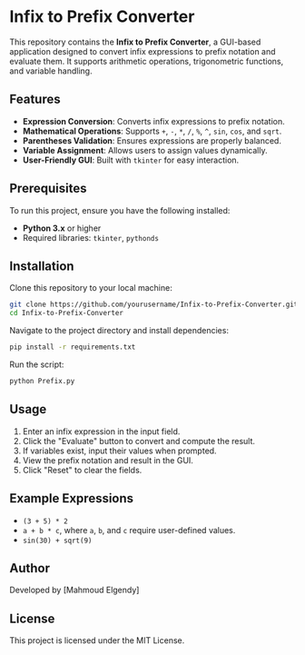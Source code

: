 # Infix to Prefix Converter

This repository contains the **Infix to Prefix Converter**, a GUI-based application designed to convert infix expressions to prefix notation and evaluate them. It supports arithmetic operations, trigonometric functions, and variable handling.

## Features

- **Expression Conversion**: Converts infix expressions to prefix notation.
- **Mathematical Operations**: Supports `+`, `-`, `*`, `/`, `%`, `^`, `sin`, `cos`, and `sqrt`.
- **Parentheses Validation**: Ensures expressions are properly balanced.
- **Variable Assignment**: Allows users to assign values dynamically.
- **User-Friendly GUI**: Built with `tkinter` for easy interaction.

## Prerequisites

To run this project, ensure you have the following installed:

- **Python 3.x** or higher
- Required libraries: `tkinter`, `pythonds`

## Installation

Clone this repository to your local machine:

```bash
git clone https://github.com/yourusername/Infix-to-Prefix-Converter.git
cd Infix-to-Prefix-Converter
```

Navigate to the project directory and install dependencies:

```bash
pip install -r requirements.txt
```

Run the script:

```bash
python Prefix.py
```

## Usage

1. Enter an infix expression in the input field.
2. Click the "Evaluate" button to convert and compute the result.
3. If variables exist, input their values when prompted.
4. View the prefix notation and result in the GUI.
5. Click "Reset" to clear the fields.

## Example Expressions

- `(3 + 5) * 2`
- `a + b * c`, where `a`, `b`, and `c` require user-defined values.
- `sin(30) + sqrt(9)`

## Author

Developed by [Mahmoud Elgendy]

## License

This project is licensed under the MIT License.
